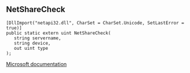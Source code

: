 ## NetShareCheck

```
[DllImport("netapi32.dll", CharSet = CharSet.Unicode, SetLastError = true)]
public static extern uint NetShareCheck(
   string servername,
   string device,
   out uint type
);
```

[Microsoft documentation](https://docs.microsoft.com/en-us/windows/win32/api/lmshare/nf-lmshare-netsharecheck)
